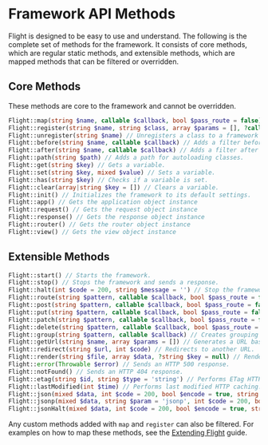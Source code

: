 # Framework API Methods

Flight is designed to be easy to use and understand. The following is the complete
set of methods for the framework. It consists of core methods, which are regular
static methods, and extensible methods, which are mapped methods that can be filtered
or overridden.

## Core Methods

These methods are core to the framework and cannot be overridden.

```php
Flight::map(string $name, callable $callback, bool $pass_route = false) // Creates a custom framework method.
Flight::register(string $name, string $class, array $params = [], ?callable $callback = null) // Registers a class to a framework method.
Flight::unregister(string $name) // Unregisters a class to a framework method.
Flight::before(string $name, callable $callback) // Adds a filter before a framework method.
Flight::after(string $name, callable $callback) // Adds a filter after a framework method.
Flight::path(string $path) // Adds a path for autoloading classes.
Flight::get(string $key) // Gets a variable.
Flight::set(string $key, mixed $value) // Sets a variable.
Flight::has(string $key) // Checks if a variable is set.
Flight::clear(array|string $key = []) // Clears a variable.
Flight::init() // Initializes the framework to its default settings.
Flight::app() // Gets the application object instance
Flight::request() // Gets the request object instance
Flight::response() // Gets the response object instance
Flight::router() // Gets the router object instance
Flight::view() // Gets the view object instance
```

## Extensible Methods

```php
Flight::start() // Starts the framework.
Flight::stop() // Stops the framework and sends a response.
Flight::halt(int $code = 200, string $message = '') // Stop the framework with an optional status code and message.
Flight::route(string $pattern, callable $callback, bool $pass_route = false, string $alias = '') // Maps a URL pattern to a callback.
Flight::post(string $pattern, callable $callback, bool $pass_route = false, string $alias = '') // Maps a POST request URL pattern to a callback.
Flight::put(string $pattern, callable $callback, bool $pass_route = false, string $alias = '') // Maps a PUT request URL pattern to a callback.
Flight::patch(string $pattern, callable $callback, bool $pass_route = false, string $alias = '') // Maps a PATCH request URL pattern to a callback.
Flight::delete(string $pattern, callable $callback, bool $pass_route = false, string $alias = '') // Maps a DELETE request URL pattern to a callback.
Flight::group(string $pattern, callable $callback) // Creates grouping for urls, pattern must be a string.
Flight::getUrl(string $name, array $params = []) // Generates a URL based on a route alias.
Flight::redirect(string $url, int $code) // Redirects to another URL.
Flight::render(string $file, array $data, ?string $key = null) // Renders a template file.
Flight::error(Throwable $error) // Sends an HTTP 500 response.
Flight::notFound() // Sends an HTTP 404 response.
Flight::etag(string $id, string $type = 'string') // Performs ETag HTTP caching.
Flight::lastModified(int $time) // Performs last modified HTTP caching.
Flight::json(mixed $data, int $code = 200, bool $encode = true, string $charset = 'utf8', int $option) // Sends a JSON response.
Flight::jsonp(mixed $data, string $param = 'jsonp', int $code = 200, bool $encode = true, string $charset = 'utf8', int $option) // Sends a JSONP response.
Flight::jsonHalt(mixed $data, int $code = 200, bool $encode = true, string $charset = 'utf8', int $option) // Sends a JSON response and stops the framework.
```

Any custom methods added with `map` and `register` can also be filtered. For examples on how to map these methods, see the [Extending Flight](/learn/extending) guide.
